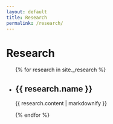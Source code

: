 ```yaml
---
layout: default
title: Research
permalink: /research/
---
```


<h1> Research</h1>

<ul>
    {% for research in site._research %}
    <li>
      <h2>{{ research.name }}</h2>
      <p>{{ research.content | markdownify }}</p>
    </li>
  {% endfor %}
</ul>
